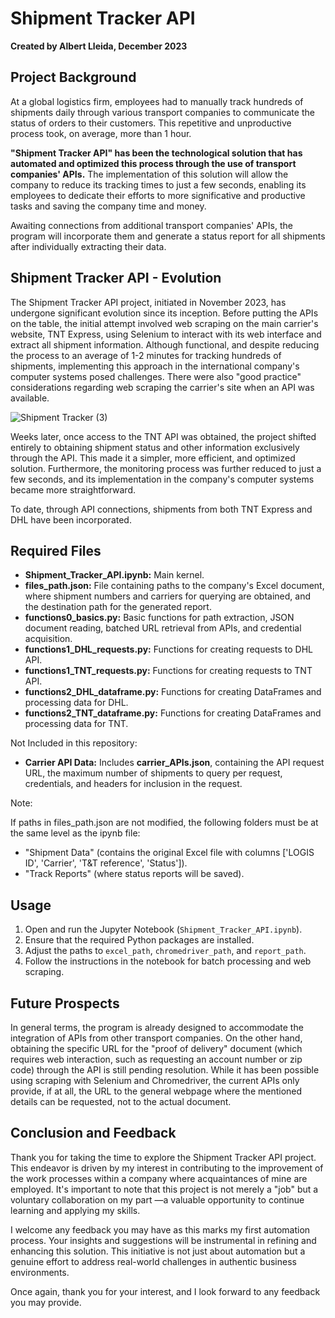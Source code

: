 # Shipment Tracker API

**Created by Albert Lleida, December 2023**

## Project Background

At a global logistics firm, employees had to manually track hundreds of shipments daily through various transport companies to communicate the status of orders to their customers. This repetitive and unproductive process took, on average, more than 1 hour.

**"Shipment Tracker API" has been the technological solution that has automated and optimized this process through the use of transport companies' APIs.** The implementation of this solution will allow the company to reduce its tracking times to just a few seconds, enabling its employees to dedicate their efforts to more significative and productive tasks and saving the company time and money.

Awaiting connections from additional transport companies' APIs, the program will incorporate them and generate a status report for all shipments after individually extracting their data.


## Shipment Tracker API - Evolution

The Shipment Tracker API project, initiated in November 2023, has undergone significant evolution since its inception. Before putting the APIs on the table, the initial attempt involved web scraping on the main carrier's website, TNT Express, using Selenium to interact with its web interface and extract all shipment information. Although functional, and despite reducing the process to an average of 1-2 minutes for tracking hundreds of shipments, implementing this approach in the international company's computer systems posed challenges. There were also "good practice" considerations regarding web scraping the carrier's site when an API was available.

![Shipment Tracker (3)](https://github.com/alleida23/Shipment_Tracker_API/assets/124719215/aeca6451-5880-4361-8be2-e6f53c4ff08a)

Weeks later, once access to the TNT API was obtained, the project shifted entirely to obtaining shipment status and other information exclusively through the API. This made it a simpler, more efficient, and optimized solution. Furthermore, the monitoring process was further reduced to just a few seconds, and its implementation in the company's computer systems became more straightforward.

To date, through API connections, shipments from both TNT Express and DHL have been incorporated.


## Required Files

- **Shipment_Tracker_API.ipynb:** Main kernel.
- **files_path.json:** File containing paths to the company's Excel document, where shipment numbers and carriers for querying are obtained, and the destination path for the generated report.
- **functions0_basics.py:** Basic functions for path extraction, JSON document reading, batched URL retrieval from APIs, and credential acquisition.
- **functions1_DHL_requests.py:** Functions for creating requests to DHL API.
- **functions1_TNT_requests.py:** Functions for creating requests to TNT API.
- **functions2_DHL_dataframe.py:** Functions for creating DataFrames and processing data for DHL.
- **functions2_TNT_dataframe.py:** Functions for creating DataFrames and processing data for TNT.

Not Included in this repository:
- **Carrier API Data:** Includes **carrier_APIs.json**, containing the API request URL, the maximum number of shipments to query per request, credentials, and headers for inclusion in the request.

Note:

If paths in files_path.json are not modified, the following folders must be at the same level as the ipynb file:
- "Shipment Data" (contains the original Excel file with columns ['LOGIS ID', 'Carrier', 'T&T reference', 'Status']).
- "Track Reports" (where status reports will be saved).


## Usage

1. Open and run the Jupyter Notebook (`Shipment_Tracker_API.ipynb`).
2. Ensure that the required Python packages are installed.
3. Adjust the paths to `excel_path`, `chromedriver_path`, and `report_path`.
4. Follow the instructions in the notebook for batch processing and web scraping.


## Future Prospects

In general terms, the program is already designed to accommodate the integration of APIs from other transport companies. On the other hand, obtaining the specific URL for the "proof of delivery" document (which requires web interaction, such as requesting an account number or zip code) through the API is still pending resolution. While it has been possible using scraping with Selenium and Chromedriver, the current APIs only provide, if at all, the URL to the general webpage where the mentioned details can be requested, not to the actual document.


## Conclusion and Feedback

Thank you for taking the time to explore the Shipment Tracker API project. This endeavor is driven by my interest in contributing to the improvement of the work processes within a company where acquaintances of mine are employed. It's important to note that this project is not merely a "job" but a voluntary collaboration on my part —a valuable opportunity to continue learning and applying my skills.

I welcome any feedback you may have as this marks my first automation process. Your insights and suggestions will be instrumental in refining and enhancing this solution. This initiative is not just about automation but a genuine effort to address real-world challenges in authentic business environments.

Once again, thank you for your interest, and I look forward to any feedback you may provide.

